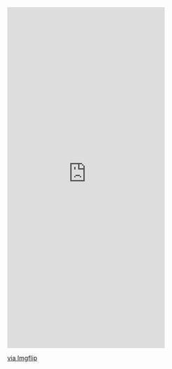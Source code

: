 
<div style="width:360px;max-width:100%;"><div style="height:0;padding-bottom:216.39%;position:relative;"><iframe width="360" height="779" style="position:absolute;top:0;left:0;width:100%;height:100%;" frameBorder="0" src="https://imgflip.com/embed/46ixot"></iframe></div><p><a href="https://imgflip.com/gif/46ixot">via Imgflip</a></p></div>
